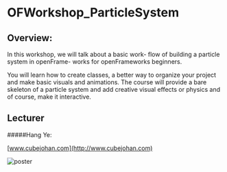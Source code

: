 OFWorkshop_ParticleSystem
=========================
## Overview:

In this workshop, we will talk about a basic work- flow of building a particle system in openFrame- works for openFrameworks beginners.

You will learn how to create classes, a better way to organize your project and make basic visuals and animations. The course will provide a bare skeleton of a particle system and add creative visual effects or physics and of course, make it interactive. 

## Lecturer


#####Hang Ye:

[www.cubejohan.com](http://www.cubejohan.com)

![poster](https://raw.githubusercontent.com/openFrameworksWorkshop/OFWorkshop_ParticleSystem/master/asset/600_385383552.jpeg)
